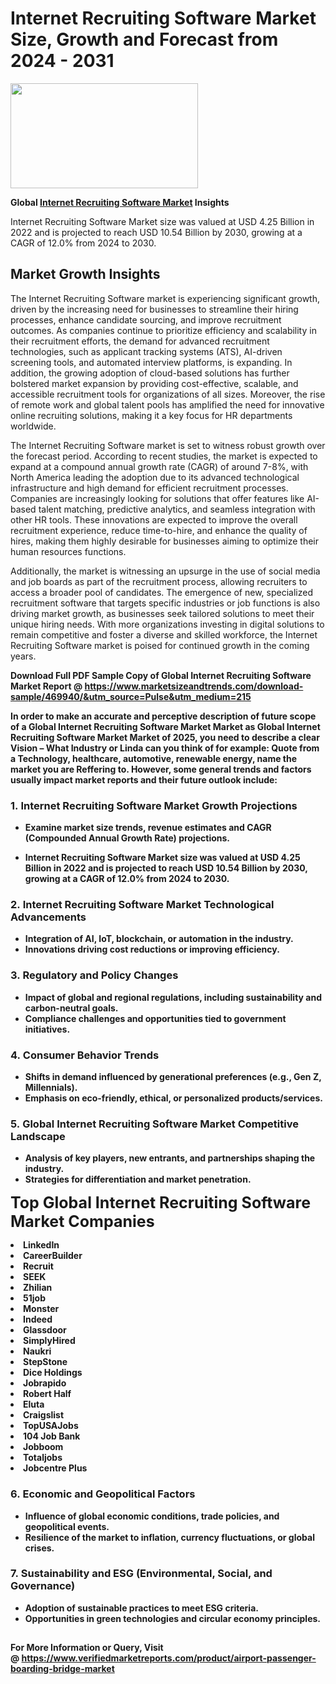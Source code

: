 <H1>Internet Recruiting Software Market Size, Growth and Forecast from 2024 - 2031</H1><img class="aligncenter size-medium wp-image-584254" src="https://thirdeyenews.in/wp-content/uploads/2024/09/Global-Market-Research-300x168.jpeg" alt="" width="300" height="168" /><p><strong>Global&nbsp;<a href="https://www.marketsizeandtrends.com/download-sample/469940/&amp;utm_source=Pulse&amp;utm_medium=215">Internet Recruiting Software Market</a> Insights</strong></p><p>Internet Recruiting Software Market size was valued at USD 4.25 Billion in 2022 and is projected to reach USD 10.54 Billion by 2030, growing at a CAGR of 12.0% from 2024 to 2030.</p><p><h2>Market Growth Insights</h2> <p>The Internet Recruiting Software market is experiencing significant growth, driven by the increasing need for businesses to streamline their hiring processes, enhance candidate sourcing, and improve recruitment outcomes. As companies continue to prioritize efficiency and scalability in their recruitment efforts, the demand for advanced recruitment technologies, such as applicant tracking systems (ATS), AI-driven screening tools, and automated interview platforms, is expanding. In addition, the growing adoption of cloud-based solutions has further bolstered market expansion by providing cost-effective, scalable, and accessible recruitment tools for organizations of all sizes. Moreover, the rise of remote work and global talent pools has amplified the need for innovative online recruiting solutions, making it a key focus for HR departments worldwide.</p> <p><strong></strong></p> <p>The Internet Recruiting Software market is set to witness robust growth over the forecast period. According to recent studies, the market is expected to expand at a compound annual growth rate (CAGR) of around 7-8%, with North America leading the adoption due to its advanced technological infrastructure and high demand for efficient recruitment processes. Companies are increasingly looking for solutions that offer features like AI-based talent matching, predictive analytics, and seamless integration with other HR tools. These innovations are expected to improve the overall recruitment experience, reduce time-to-hire, and enhance the quality of hires, making them highly desirable for businesses aiming to optimize their human resources functions.</p> <p>Additionally, the market is witnessing an upsurge in the use of social media and job boards as part of the recruitment process, allowing recruiters to access a broader pool of candidates. The emergence of new, specialized recruitment software that targets specific industries or job functions is also driving market growth, as businesses seek tailored solutions to meet their unique hiring needs. With more organizations investing in digital solutions to remain competitive and foster a diverse and skilled workforce, the Internet Recruiting Software market is poised for continued growth in the coming years.</p> <p><strong></p><p><span class=""><strong>Download Full PDF Sample Copy of Global Internet Recruiting Software Market Report</strong> @ <a href="https://www.marketsizeandtrends.com/download-sample/469940/&amp;utm_source=Pulse&amp;utm_medium=215" target="_blank">https://www.marketsizeandtrends.com/download-sample/469940/&amp;utm_source=Pulse&amp;utm_medium=215</a></span></p><p>In order to make an accurate and perceptive description of future scope of a Global&nbsp;Internet Recruiting Software Market Market as Global&nbsp;Internet Recruiting Software Market Market of 2025, you need to describe a clear Vision &ndash; What Industry or Linda can you think of for example: Quote from a Technology, healthcare, automotive, renewable energy, name the market you are Reffering to. However, some general trends and factors usually impact market reports and their future outlook include:</p><h3>1.&nbsp;<strong>Internet Recruiting Software Market Growth Projections</strong></h3><ul><li>Examine market size trends, revenue estimates and CAGR (Compounded Annual Growth Rate) projections.</li><li><p>Internet Recruiting Software Market size was valued at USD 4.25 Billion in 2022 and is projected to reach USD 10.54 Billion by 2030, growing at a CAGR of 12.0% from 2024 to 2030.</p></li></ul><h3>2.&nbsp;<strong>Internet Recruiting Software Market Technological Advancements</strong></h3><ul><li>Integration of AI, IoT, blockchain, or automation in the industry.</li><li>Innovations driving cost reductions or improving efficiency.</li></ul><h3>3.&nbsp;<strong>Regulatory and Policy Changes</strong></h3><ul><li>Impact of global and regional regulations, including sustainability and carbon-neutral goals.</li><li>Compliance challenges and opportunities tied to government initiatives.</li></ul><h3>4.&nbsp;<strong>Consumer Behavior Trends</strong></h3><ul><li>Shifts in demand influenced by generational preferences (e.g., Gen Z, Millennials).</li><li>Emphasis on eco-friendly, ethical, or personalized products/services.</li></ul><h3>5.&nbsp;<strong>Global Internet Recruiting Software Market Competitive Landscape</strong></h3><ul><li>Analysis of key players, new entrants, and partnerships shaping the industry.</li><li>Strategies for differentiation and market penetration.</li></ul><p data-pm-slice="1 1 []"><span style="color: inherit; font-family: inherit; font-size: 25px;">Top Global Internet Recruiting Software Market Companies</span></p><div class="" data-test-id=""><p><li>LinkedIn</li><li> CareerBuilder</li><li> Recruit</li><li> SEEK</li><li> Zhilian</li><li> 51job</li><li> Monster</li><li> Indeed</li><li> Glassdoor</li><li> SimplyHired</li><li> Naukri</li><li> StepStone</li><li> Dice Holdings</li><li> Jobrapido</li><li> Robert Half</li><li> Eluta</li><li> Craigslist</li><li> TopUSAJobs</li><li> 104 Job Bank</li><li> Jobboom</li><li> Totaljobs</li><li> Jobcentre Plus</li></p></div><h3>6.&nbsp;<strong>Economic and Geopolitical Factors</strong></h3><ul><li>Influence of global economic conditions, trade policies, and geopolitical events.</li><li>Resilience of the market to inflation, currency fluctuations, or global crises.</li></ul><h3>7.&nbsp;<strong>Sustainability and ESG (Environmental, Social, and Governance)</strong></h3><ul><li>Adoption of sustainable practices to meet ESG criteria.</li><li>Opportunities in green technologies and circular economy principles.</li></ul><h2><strong style="font-size: 14px;">For More Information or Query, Visit @&nbsp;</strong><a style="background-color: #ffffff; font-size: 14px;" href="https://www.marketsizeandtrends.com/report/internet-recruiting-software-market/" target="_blank">https://www.verifiedmarketreports.com/product/airport-passenger-boarding-bridge-market</a></h2>
